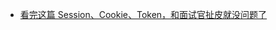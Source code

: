 - [看完这篇 Session、Cookie、Token，和面试官扯皮就没问题了](<https://mp.weixin.qq.com/s?__biz=MzU2NDg0OTgyMA==&mid=2247486128&idx=1&sn=22452c66ce760a9290a9eac9c27f64f4&chksm=fc45f743cb327e55f9337c04e9975615e221c209aaa0dc2f48c68f9a08c209c5c5e082fa21e8&mpshare=1&scene=23&srcid=&sharer_sharetime=1586049503224&sharer_shareid=e6d90aec84add5cf004cb1ab6979727c#rd>)